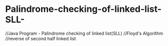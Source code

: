 # Palindrome-checking-of-linked-list-SLL-
//Java Program - Palindrome checking of linked list(SLL) //Floyd's Algorithm //reverse of second half linked list
